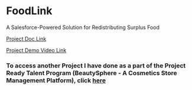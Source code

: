 # FoodLink
A Salesforce-Powered Solution for Redistributing Surplus Food

[Project Doc Link](https://docs.google.com/document/d/1ZMx9z_JqeN2NwEAVlcCCjlt3WklAkUKFknQnYraE_NI/edit?usp=sharing)

[Project Demo Video Link](https://drive.google.com/file/d/1a1Hud1A6vtPZSHzxOzWdqInxHFHrsFiS/view?usp=drive_link)

### To access another Project I have done as a part of the Project Ready Talent Program (BeautySphere - A Cosmetics Store Management Platform), click [here](https://github.com/sandhitaroy/BeautySphere)
